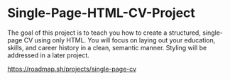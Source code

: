 # Single-Page-HTML-CV-Project
The goal of this project is to teach you how to create a structured, single-page CV using only HTML. You will focus on laying out your education, skills, and career history in a clean, semantic manner. Styling will be addressed in a later project.

https://roadmap.sh/projects/single-page-cv
